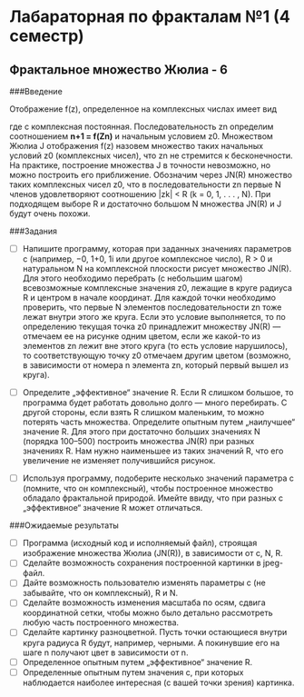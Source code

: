 # Лабараторная по фракталам №1 (4 семестр)

## Фрактальное множество Жюлиа - 6

###Введение

Отображение f(z), определенное на комплексных числах имеет вид

<p align="center">
<f(Z) = Z^5 + c>
</p>

где c комплексная постоянная. Последовательность zn определим соотношением **n+1 = f(Zn)** и начальным условием z0.
Множеством Жюлиа J отображения f(z) назовем множество таких начальных условий z0 (комплексных чисел), что zn не стремится к бесконечности.
На практике, построение множества J в точности невозможно, но можно построить его приближение. Обозначим через JN(R) множество таких комплексных чисел z0, что в последовательности
zn первые N членов удовлетворяют соотношению |zk| < R (k = 0, 1, . . . , N). При подходящем выборе R и достаточно большом N множества JN(R) и J будут очень похожи.


###Задания
- [ ] Напишите программу, которая при заданных значениях параметров c (например, −0, 1+0, 1i или другое комплексное число), R > 0 и натуральном N на комплексной плоскости рисует множество JN(R). Для этого необходимо перебрать (с небольшим шагом) всевозможные комплексные значения z0, лежащие в круге радиуса R и центром в начале координат. Для каждой точки необходимо проверить, что первые N элементов последовательности zn тоже лежат внутри этого же круга. Если это условие выполняется, то по определению текущая точка z0 принадлежит множеству JN(R) — отмечаем ее на рисунке одним цветом, если же какой-то из элементов zn лежит вне этого круга (то есть условие нарушилось), то соответствующую точку z0 отмечаем другим цветом (возможно, в зависимости от номера n элемента zn, который первый вышел из круга).
- [ ] Определите „эффективное“ значение R. Если R слишком большое, то программа будет работать довольно долго — много перебирать. С другой стороны, если взять R слишком маленьким, то можно потерять часть множества. Определите опытным путем „наилучшее“ значение R. Для этого при достаточно больших значениях N (порядка 100–500) построить множества JN(R) при разных значениях R. Нам нужно наименьшее из таких значений R, что его увеличение не изменяет получившийся рисунок.
- [ ] Используя программу, подоберите несколько значений параметра c (помните, что он комплексный), чтобы построенное множество обладало фрактальной природой. Имейте ввиду, что при разных c „эффективное“ значение R может отличаться.


###Ожидаемые результаты
- [ ] Программа (исходный код и исполняемый файл), строящая изображение множества Жюлиа (JN(R)), в зависимости от c, N, R.
- [ ] Сделайте возможность сохранения построенной картинки в jpeg-файл.
- [ ] Дайте возможность пользователю изменять параметры c (не забывайте, что он комплексный), R и N.
- [ ] Сделайте возможность изменения масштаба по осям, сдвига координатной сетки, чтобы можно было детально рассмотреть любую часть построенного множества.
- [ ] Сделайте картинку разноцветной. Пусть точки остающиеся внутри круга радиуса R будут, например, черными. А покинувшие его на шаге n получают цвет в зависимости от n.
- [ ] Определенное опытным путем „эффективное“ значение R.
- [ ] Определенные опытным путем значения c, при которых наблюдается наиболее интересная (с вашей точки зрения) картинка.
